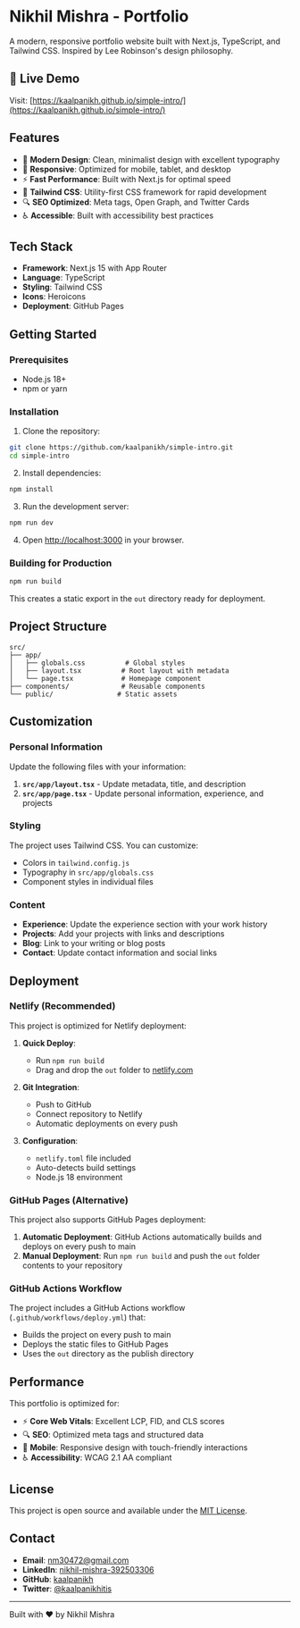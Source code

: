 # Nikhil Mishra - Portfolio

A modern, responsive portfolio website built with Next.js, TypeScript, and Tailwind CSS. Inspired by Lee Robinson's design philosophy.

## 🚀 Live Demo

Visit: [https://kaalpanikh.github.io/simple-intro/](https://kaalpanikh.github.io/simple-intro/)

## Features

- 🚀 **Modern Design**: Clean, minimalist design with excellent typography
- 📱 **Responsive**: Optimized for mobile, tablet, and desktop
- ⚡ **Fast Performance**: Built with Next.js for optimal speed
- 🎨 **Tailwind CSS**: Utility-first CSS framework for rapid development
- 🔍 **SEO Optimized**: Meta tags, Open Graph, and Twitter Cards
- ♿ **Accessible**: Built with accessibility best practices

## Tech Stack

- **Framework**: Next.js 15 with App Router
- **Language**: TypeScript
- **Styling**: Tailwind CSS
- **Icons**: Heroicons
- **Deployment**: GitHub Pages

## Getting Started

### Prerequisites

- Node.js 18+ 
- npm or yarn

### Installation

1. Clone the repository:
```bash
git clone https://github.com/kaalpanikh/simple-intro.git
cd simple-intro
```

2. Install dependencies:
```bash
npm install
```

3. Run the development server:
```bash
npm run dev
```

4. Open [http://localhost:3000](http://localhost:3000) in your browser.

### Building for Production

```bash
npm run build
```

This creates a static export in the `out` directory ready for deployment.

## Project Structure

```
src/
├── app/
│   ├── globals.css          # Global styles
│   ├── layout.tsx          # Root layout with metadata
│   └── page.tsx            # Homepage component
├── components/             # Reusable components
└── public/                # Static assets
```

## Customization

### Personal Information

Update the following files with your information:

1. **`src/app/layout.tsx`** - Update metadata, title, and description
2. **`src/app/page.tsx`** - Update personal information, experience, and projects

### Styling

The project uses Tailwind CSS. You can customize:

- Colors in `tailwind.config.js`
- Typography in `src/app/globals.css`
- Component styles in individual files

### Content

- **Experience**: Update the experience section with your work history
- **Projects**: Add your projects with links and descriptions
- **Blog**: Link to your writing or blog posts
- **Contact**: Update contact information and social links

## Deployment

### Netlify (Recommended)

This project is optimized for Netlify deployment:

1. **Quick Deploy**: 
   - Run `npm run build`
   - Drag and drop the `out` folder to [netlify.com](https://netlify.com)

2. **Git Integration**:
   - Push to GitHub
   - Connect repository to Netlify
   - Automatic deployments on every push

3. **Configuration**: 
   - `netlify.toml` file included
   - Auto-detects build settings
   - Node.js 18 environment

### GitHub Pages (Alternative)

This project also supports GitHub Pages deployment:

1. **Automatic Deployment**: GitHub Actions automatically builds and deploys on every push to main
2. **Manual Deployment**: Run `npm run build` and push the `out` folder contents to your repository

### GitHub Actions Workflow

The project includes a GitHub Actions workflow (`.github/workflows/deploy.yml`) that:
- Builds the project on every push to main
- Deploys the static files to GitHub Pages
- Uses the `out` directory as the publish directory

## Performance

This portfolio is optimized for:

- ⚡ **Core Web Vitals**: Excellent LCP, FID, and CLS scores
- 🔍 **SEO**: Optimized meta tags and structured data
- 📱 **Mobile**: Responsive design with touch-friendly interactions
- ♿ **Accessibility**: WCAG 2.1 AA compliant

## License

This project is open source and available under the [MIT License](LICENSE).

## Contact

- **Email**: nm30472@gmail.com
- **LinkedIn**: [nikhil-mishra-392503306](https://linkedin.com/in/nikhil-mishra-392503306)
- **GitHub**: [kaalpanikh](https://github.com/kaalpanikh)
- **Twitter**: [@kaalpanikhitis](https://twitter.com/kaalpanikhitis)

---

Built with ❤️ by Nikhil Mishra